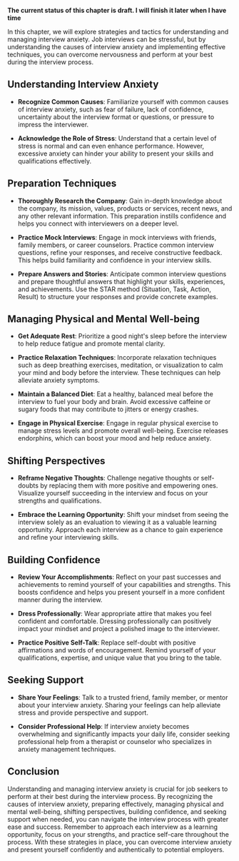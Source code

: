 **The current status of this chapter is draft. I will finish it later when I have time**

In this chapter, we will explore strategies and tactics for understanding and managing interview anxiety. Job interviews can be stressful, but by understanding the causes of interview anxiety and implementing effective techniques, you can overcome nervousness and perform at your best during the interview process.

Understanding Interview Anxiety
-------------------------------

* **Recognize Common Causes**: Familiarize yourself with common causes of interview anxiety, such as fear of failure, lack of confidence, uncertainty about the interview format or questions, or pressure to impress the interviewer.

* **Acknowledge the Role of Stress**: Understand that a certain level of stress is normal and can even enhance performance. However, excessive anxiety can hinder your ability to present your skills and qualifications effectively.

Preparation Techniques
----------------------

* **Thoroughly Research the Company**: Gain in-depth knowledge about the company, its mission, values, products or services, recent news, and any other relevant information. This preparation instills confidence and helps you connect with interviewers on a deeper level.

* **Practice Mock Interviews**: Engage in mock interviews with friends, family members, or career counselors. Practice common interview questions, refine your responses, and receive constructive feedback. This helps build familiarity and confidence in your interview skills.

* **Prepare Answers and Stories**: Anticipate common interview questions and prepare thoughtful answers that highlight your skills, experiences, and achievements. Use the STAR method (Situation, Task, Action, Result) to structure your responses and provide concrete examples.

Managing Physical and Mental Well-being
---------------------------------------

* **Get Adequate Rest**: Prioritize a good night's sleep before the interview to help reduce fatigue and promote mental clarity.

* **Practice Relaxation Techniques**: Incorporate relaxation techniques such as deep breathing exercises, meditation, or visualization to calm your mind and body before the interview. These techniques can help alleviate anxiety symptoms.

* **Maintain a Balanced Diet**: Eat a healthy, balanced meal before the interview to fuel your body and brain. Avoid excessive caffeine or sugary foods that may contribute to jitters or energy crashes.

* **Engage in Physical Exercise**: Engage in regular physical exercise to manage stress levels and promote overall well-being. Exercise releases endorphins, which can boost your mood and help reduce anxiety.

Shifting Perspectives
---------------------

* **Reframe Negative Thoughts**: Challenge negative thoughts or self-doubts by replacing them with more positive and empowering ones. Visualize yourself succeeding in the interview and focus on your strengths and qualifications.

* **Embrace the Learning Opportunity**: Shift your mindset from seeing the interview solely as an evaluation to viewing it as a valuable learning opportunity. Approach each interview as a chance to gain experience and refine your interviewing skills.

Building Confidence
-------------------

* **Review Your Accomplishments**: Reflect on your past successes and achievements to remind yourself of your capabilities and strengths. This boosts confidence and helps you present yourself in a more confident manner during the interview.

* **Dress Professionally**: Wear appropriate attire that makes you feel confident and comfortable. Dressing professionally can positively impact your mindset and project a polished image to the interviewer.

* **Practice Positive Self-Talk**: Replace self-doubt with positive affirmations and words of encouragement. Remind yourself of your qualifications, expertise, and unique value that you bring to the table.

Seeking Support
---------------

* **Share Your Feelings**: Talk to a trusted friend, family member, or mentor about your interview anxiety. Sharing your feelings can help alleviate stress and provide perspective and support.

* **Consider Professional Help**: If interview anxiety becomes overwhelming and significantly impacts your daily life, consider seeking professional help from a therapist or counselor who specializes in anxiety management techniques.

Conclusion
----------

Understanding and managing interview anxiety is crucial for job seekers to perform at their best during the interview process. By recognizing the causes of interview anxiety, preparing effectively, managing physical and mental well-being, shifting perspectives, building confidence, and seeking support when needed, you can navigate the interview process with greater ease and success. Remember to approach each interview as a learning opportunity, focus on your strengths, and practice self-care throughout the process. With these strategies in place, you can overcome interview anxiety and present yourself confidently and authentically to potential employers.
